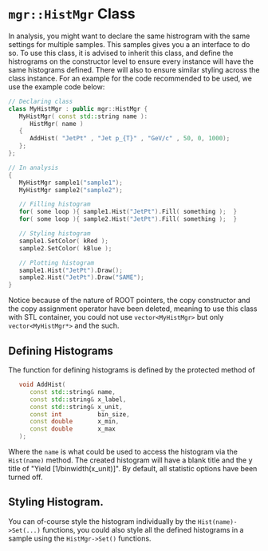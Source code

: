 # `mgr::HistMgr` Class

In analysis, you might want to declare the same histrogram with the same settings for multiple samples. This samples gives you a an interface to do so. To use this class, it is advised to inherit this class, and define the histrograms on the constructor level to ensure every instance will have the same histograms defined. There will also to ensure similar styling across the class instance. For an example for the code recommended to be used, we use the example code below:

```c++
// Declaring class
class MyHistMgr : public mgr::HistMgr {
   MyHistMgr( const std::string name ):
      HistMgr( name )
   {
      AddHist( "JetPt" , "Jet p_{T}" , "GeV/c" , 50, 0, 1000);
   };
};

// In analysis
{
   MyHistMgr sample1("sample1");
   MyHistMgr sample2("sample2");

   // Filling histogram
   for( some loop ){ sample1.Hist("JetPt").Fill( something );  }
   for( some loop ){ sample2.Hist("JetPt").Fill( something );  }

   // Styling histogram
   sample1.SetColor( kRed );
   sample2.SetColor( kBlue );

   // Plotting histogram
   sample1.Hist("JetPt").Draw();
   sample2.Hist("JetPt").Draw("SAME");
}
```

Notice because of the nature of ROOT pointers, the copy constructor and the copy assignment operator have been deleted, meaning to use this class with STL container, you could not use `vector<MyHistMgr>` but only `vector<MyHistMgr*>` and the such.


## Defining Histograms
The function for defining histograms is defined by the protected method of
```c++
   void AddHist(
      const std::string& name,
      const std::string& x_label,
      const std::string& x_unit,
      const int          bin_size,
      const double       x_min,
      const double       x_max
   );
```
Where the `name` is what could be used to access the histogram via the `Hist(name)` method. The created histogram will have a blank title and the y title of "Yield [1/binwidth(x_unit)]". By default, all statistic options have been turned off.

## Styling Histogram.
You can of-course style the histogram individually by the `Hist(name)->Set(...)` functions, you could also style all the defined histograms in a sample using the `HistMgr->Set()` functions.
